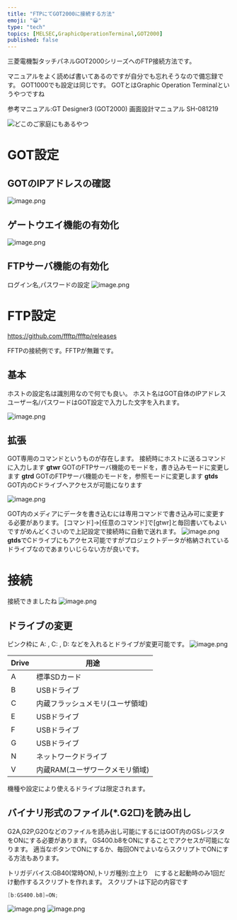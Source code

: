 ```yaml
---
title: "FTPにてGOT2000に接続する方法"
emoji: "😀"
type: "tech"
topics: [MELSEC,GraphicOperationTerminal,GOT2000]
published: false
---
```

三菱電機製タッチパネルGOT2000シリーズへのFTP接続方法です。

マニュアルをよく読めば書いてあるのですが自分でも忘れそうなので備忘録です。
GOT1000でも設定は同じです。
GOTとはGraphic Operation Terminalというやつですね

参考マニュアル:GT Designer3 (GOT2000) 画面設計マニュアル SH-081219

![どこのご家庭にもあるやつ](https://qiita-image-store.s3.ap-northeast-1.amazonaws.com/0/2146151/95b3a6f8-f2d4-f769-4155-9b77228e1106.png)

# GOT設定
## GOTのIPアドレスの確認
![image.png](https://qiita-image-store.s3.ap-northeast-1.amazonaws.com/0/2146151/2b00b068-82db-4924-dffe-5bb8f4107211.png)

## ゲートウエイ機能の有効化
![image.png](https://qiita-image-store.s3.ap-northeast-1.amazonaws.com/0/2146151/e6aa6a8f-5aeb-5880-8e3c-4c5408b72d03.png)

## FTPサーバ機能の有効化
ログイン名,パスワードの設定
![image.png](https://qiita-image-store.s3.ap-northeast-1.amazonaws.com/0/2146151/128c70db-1085-8708-1a3d-17bb33675f0e.png)

# FTP設定

https://github.com/ffftp/ffftp/releases

FFTPの接続例です。FFTPが無難です。
## 基本
ホストの設定名は識別用なので何でも良い。
ホスト名はGOT自体のIPアドレス
ユーザー名/パスワードはGOT設定で入力した文字を入れます。

![image.png](https://qiita-image-store.s3.ap-northeast-1.amazonaws.com/0/2146151/926696ad-b432-5068-4acb-cc460759ab99.png)

## 拡張
GOT専用のコマンドというものが存在します。
接続時にホストに送るコマンド に入力します
**gtwr** GOTのFTPサーバ機能のモードを，書き込みモードに変更します
**gtrd** GOTのFTPサーバ機能のモードを，参照モードに変更します
**gtds** GOT内のCドライブへアクセスが可能になります

![image.png](https://qiita-image-store.s3.ap-northeast-1.amazonaws.com/0/2146151/429b6384-b45d-c4e1-7a1e-4cb3df31de71.png)

GOT内のメディアにデータを書き込むには専用コマンドで書き込み可に変更する必要があります。
[コマンド]->[任意のコマンド]で[gtwr]と毎回書いてもよいですがめんどくさいので上記設定で接続時に自動で送れます。
![image.png](https://qiita-image-store.s3.ap-northeast-1.amazonaws.com/0/2146151/ad0713c8-5c1f-4df7-36a1-b1fe9772ba2f.png)
**gtds**でCドライブにもアクセス可能ですがプロジェクトデータが格納されているドライブなのであまりいじらない方が良いです。

# 接続
接続できましたね
![image.png](https://qiita-image-store.s3.ap-northeast-1.amazonaws.com/0/2146151/2e467626-6950-6ecb-f303-ec6ddc3c8f23.png)

## ドライブの変更
ピンク枠に A: , C: , D: などを入れるとドライブが変更可能です。
![image.png](https://qiita-image-store.s3.ap-northeast-1.amazonaws.com/0/2146151/e1140e91-8eb1-5fc6-6538-f46d247a4f34.png)

|Drive|用途|
|----| ---- |
|A|標準SDカード|
|B|USBドライブ|
|C|内蔵フラッシュメモリ(ユーザ領域)|
|E|USBドライブ|
|F|USBドライブ|
|G|USBドライブ|
|N|ネットワークドライブ|
|V|内蔵RAM(ユーザワークメモリ領域)|
機種や設定により使えるドライブは限定されます。

## バイナリ形式のファイル(*.G2□)を読み出し
G2A,G2P,G2Oなどのファイルを読み出し可能にするにはGOT内のGSレジスタをONにする必要があります。
GS400.b8をONにすることでアクセスが可能になります。
適当なボタンでONにするか、毎回ONでよいならスクリプトでONにする方法もあります。

トリガデバイス:GB40(常時ON),トリガ種別:立上り　にすると起動時のみ1回だけ動作するスクリプトを作れます。
スクリプトは下記の内容です

```C
[b:GS400.b8]=ON;
```


![image.png](https://qiita-image-store.s3.ap-northeast-1.amazonaws.com/0/2146151/29dff5e0-f249-2fc0-fed0-78462bc94531.png)
![image.png](https://qiita-image-store.s3.ap-northeast-1.amazonaws.com/0/2146151/8e95dd14-efb1-97da-b784-b1d2aed16f09.png)

